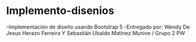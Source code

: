 # Implemento-disenios
-Implementación de diseño usando Bootstrap 5
-Entregado por: Wendy De Jesus Herazo Ferreira Y Sebastián Ubaldo Matínez Munive / Grupo 2 PW
